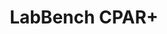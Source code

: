 ---
title: "LabBench CPAR+"
description: "Setup of LabBench CPAR+ devices."
linkTitle: "LabBench CPAR+"
weight: 2
---